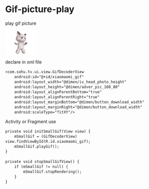 # Gif-picture-play
play gif picture

![](xiaomaomi.gif)

declare in xml file

<!-- GIF 图片-->
    <com.sohu.tv.ui.view.GifDecoderView
        android:id="@+id/xiaomaomi_gif"
        android:layout_width="@dimen/iv_head_photo_height"
        android:layout_height="@dimen/adver_pic_160_80"
        android:layout_alignParentBottom="true"
        android:layout_alignParentRight="true"
        android:layout_marginBottom="@dimen/button_download_width"
        android:layout_marginRight="@dimen/button_download_width"
        android:scaleType="fitXY"/>
  
  Activity or Fragment  use
  
    private void initSmallGif(View view) {
        mSmallGif = (GifDecoderView) view.findViewById(R.id.xiaomaomi_gif);
        mSmallGif.playGif();
    }

    private void stopSmallGifView() {
        if (mSmallGif != null) {
            mSmallGif.stopRendering();
        }
    }
